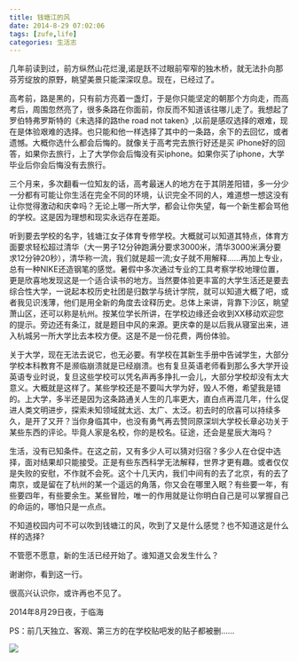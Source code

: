 ```yaml
---
title: 钱塘江的风
date: 2014-8-29 07:02:06
tags: [zufe,life]
categories: 生活志
---
```


几年前读到过，前方纵然山花烂漫,诺是跃不过眼前窄窄的独木桥，就无法扑向那芬芳绽放的原野，眺望美景只能深深叹息。现在，已经过了。

高考前，路是黑的，只有前方亮着一盏灯，于是你只能坚定的朝那个方向走，而高考后，周围忽然亮了，很多条路在你面前，你反而不知道该往哪儿走了。我想起了罗伯特弗罗斯特的《未选择的路the road not taken》,以前是感叹选择的艰难，现在是体验艰难的选择。也只能和他一样选择了其中的一条路，余下的去回忆，或者遗憾。大概你选什么都会后悔的。就像关于高考完去旅行好还是买 iPhone好的回答，如果你去旅行，上了大学你会后悔没有买iphone。如果你买了iphone，大学毕业后你会后悔没有去旅行。

三个月来，多次翻看一位知友的话，高考最迷人的地方在于其阴差阳错，多一分少一分都有可能让你生活在完全不同的环境，认识完全不同的人，难道想一想这没有让你觉得激动和庆幸吗？无论上哪一所大学，都会让你失望，每一个新生都会骂他的学校。这是因为理想和现实永远存在差距。

听到要去学校的名字，钱塘江女子体育专修学校。大概就可以知道其特点，体育方面要求轻松超过清华（大一男子12分钟跑满分要求3000米，清华3000米满分要求12分钟20秒），清华称一流，我们就是超一流;女子就不用解释……再加上专业，总有一种NIKE还造钢笔的感觉。暑假中多次通过专业的工具考察学校地理位置，更是欣喜地发现这是一个适合读书的地方。当然要体验更丰富的大学生活还是要去综合性大学，一说起本校历史社团是归数学与统计学院，就可以知道大概了吧，或者我见识浅薄，他们是用全新的角度去诠释历史。总体上来讲，背靠下沙区，眺望萧山区，还可以称是杭州。按某位学长所讲，在学校边缘还会收到XX移动欢迎您的提示。旁边还有条江，就是题目中风的来源。更庆幸的是以后我从寝室出来，进入杭城另一所大学比去本校方便。这是不是一份花费，两份体验。

关于大学，现在无法去说它，也无必要。有学校在其新生手册中告诫学生，大部分学校本科教育不是濒临崩溃就是已经崩溃。也有复旦英语老师看到那么多大学开设英语专业时说，复旦这些学校可以凭名声再多挣扎一会儿，大部分学校却没有太大意义。大概就是这样了。某些学校还是不要叫大学为好，毁人不倦，希望我是错的。上大学，多半还是因为这条路通关人生的几率更大，直白点再混几年，什么促进人类文明进步，探索未知领域就太远、太广、太泛。初去时的欣喜可以持续多久，是开了又开？当你身临其中，也没有勇气再去赞同原深圳大学校长章必功关于某些东西的评论。毕竟人家是名校，你的是校名。征途，还会是星辰大海吗？

生活，没有已知条件。在这之前，又有多少人可以猜对归宿？多少人在仓促中选择，面对结果却只能接受。正是有些东西科学无法解释，世界才更有趣。或者仅仅是失败的安慰，不作就不会死。这个十几天内，我们中间有的去了北京，有的去了南京，或是留在了杭州的某一个遥远的角落，你又会在哪里入眠？有些要一年，有些要四年，有些要余生。某些冒险，唯一的作用就是让你明白自己是可以掌握自己的命运的，哪怕只是一点点。

不知道校园内可不可以吹到钱塘江的风，吹到了又是什么感觉？也不知道这是什么样的选择?

不管愿不愿意，新的生活已经开始了。谁知道又会发生什么？

谢谢你，看到这一行。

很高兴认识你，或许再也不见了。

2014年8月29日夜，于临海

 

PS：前几天独立、客观、第三方的在学校贴吧发的贴子都被删……
 
![](https://media.xiang578.com/15139837811983.jpg)

